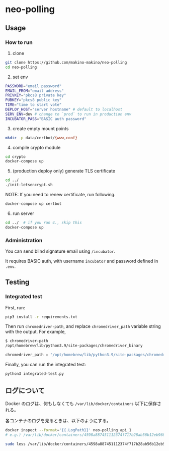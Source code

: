 # neo-polling

## Usage
### How to run
1. clone 

```sh
git clone https://github.com/makino-makino/neo-polling
cd neo-polling
```

2. set env

```sh
PASSWORD="email password"
EMAIL_FROM="email address"
PRIVKEY="pkcs8 private key"
PUBKEY="pkcs8 public key"
TIME="time to start vote"
DEPLOY_HOST="server hostname" # default to localhost
SERV_ENV=dev # change to `prod` to run in production env
INCUBATOR_PASS="BASIC auth password"
```

3. create empty mount points
```sh
mkdir -p data/certbot/{www,conf}
```

4. compile crypto module

```sh
cd crypto
docker-compose up
```

5. (production deploy only) generate TLS certificate
```sh
cd ../
./init-letsencrypt.sh
```

NOTE: If you need to renew certificate, run following.

```sh
docker-compose up certbot
```

6. run server

```sh
cd ../  # if you ran 4., skip this
docker-compose up
```

### Administration
You can send blind signature email using `/incubator`.

It requires BASIC auth, with username `incubator` and password defined in `.env`.


## Testing
### Integrated test
First, run:

```sh
pip3 install -r requirements.txt
```

Then run `chromedriver-path`, and replace `chromedriver_path` variable string with the output. For example, 

```sh
$ chromedriver-path
/opt/homebrew/lib/python3.9/site-packages/chromedriver_binary
```

```py
chromedriver_path = "/opt/homebrew/lib/python3.9/site-packages/chromedriver_binary/chromedriver" # previous output
```

Finally, you can run the integrated test:

```
python3 integrated-test.py
```

## ログについて
Docker のログは、何もしなくても `/var/lib/docker/containers` 以下に保存される。

各コンテナのログを見るときは、以下のようにする。

```sh
docker inspect --format='{{.LogPath}}' neo-polling_api_1
# e.g.) /var/lib/docker/containers/4598a887451112374f717b28ab56b12eb9687d20be1db9033c700a3e6bc4e056/4598a887451112374f717b28ab56b12eb9687d20be1db9033c700a3e6bc4e056-json.log

sudo less /var/lib/docker/containers/4598a887451112374f717b28ab56b12eb9687d20be1db9033c700a3e6bc4e056/4598a887451112374f717b28ab56b12eb9687d20be1db9033c700a3e6bc4e056-json.log
```